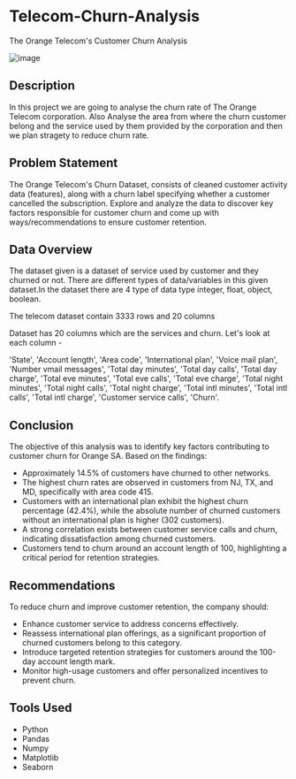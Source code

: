 # Telecom-Churn-Analysis
The Orange Telecom's Customer Churn Analysis

![image](https://github.com/user-attachments/assets/4844400b-10a4-40d5-ae4e-de856e1e03a0)

## Description
In this project we are going to analyse the churn rate of The Orange Telecom corporation. Also Analyse the area from where the churn customer belong and the  service used by them provided by the corporation and then we  plan stragety to reduce churn rate.

## Problem Statement
 The Orange Telecom's Churn Dataset, consists of cleaned customer activity data (features), along with a churn label specifying whether a customer cancelled the subscription. Explore and analyze the data to discover key factors responsible for customer churn and come up with ways/recommendations to ensure customer retention.

## Data Overview
The dataset given is a dataset of service used by customer and they churned or not. There are different types of data/variables in this given dataset.In the dataset there are 4 type of data type integer, float, object, boolean.

The telecom dataset contain 3333 rows and 20 columns



Dataset has 20 columns which are the services and churn. Let's look at each column -

'State', 'Account length', 'Area code', 'International plan',
       'Voice mail plan', 'Number vmail messages', 'Total day minutes',
       'Total day calls', 'Total day charge', 'Total eve minutes',
       'Total eve calls', 'Total eve charge', 'Total night minutes',
       'Total night calls', 'Total night charge', 'Total intl minutes',
       'Total intl calls', 'Total intl charge', 'Customer service calls',
       'Churn'.

## Conclusion
The objective of this analysis was to identify key factors contributing to customer churn for Orange SA. Based on the findings:

* Approximately 14.5% of customers have churned to other networks.
* The highest churn rates are observed in customers from NJ, TX, and MD, specifically with area code 415.
* Customers with an international plan exhibit the highest churn percentage (42.4%), while the absolute number of churned customers without an international plan is higher (302 customers).
* A strong correlation exists between customer service calls and churn, indicating dissatisfaction among churned customers.
* Customers tend to churn around an account length of 100, highlighting a critical period for retention strategies.

## Recommendations
To reduce churn and improve customer retention, the company should:

* Enhance customer service to address concerns effectively.
* Reassess international plan offerings, as a significant proportion of churned customers belong to this category.
* Introduce targeted retention strategies for customers around the 100-day account length mark.
* Monitor high-usage customers and offer personalized incentives to prevent churn.

## Tools Used
* Python
* Pandas
* Numpy
* Matplotlib
* Seaborn
